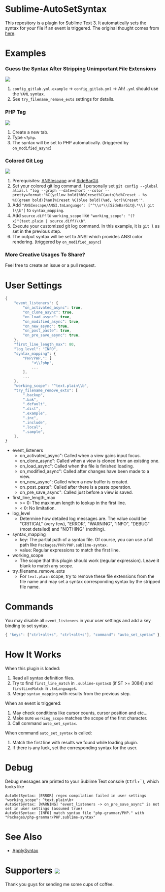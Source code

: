 Sublime-AutoSetSyntax
============================

This repository is a plugin for Sublime Text 3.
It automatically sets the syntax for your file if an event is triggered.
The original thought comes from [here](https://forum.sublimetext.com/t/automatically-set-view-syntax-according-to-first-line/18629).


Examples
========

### Guess the Syntax After Stripping Unimportant File Extensions

![](https://raw.githubusercontent.com/jfcherng/Sublime-AutoSetSyntax/gh-pages/images/example/try-strip-file-exts.gif)

1. `config_gitlab.yml.example` -> `config_gitlab.yml` -> Ah! `.yml` should use the `YAML` syntax.
1. See `try_filename_remove_exts` settings for details.


### PHP Tag

![](https://raw.githubusercontent.com/jfcherng/Sublime-AutoSetSyntax/gh-pages/images/example/php-tag.gif)

1. Create a new tab.
1. Type `<?php`.
1. The syntax will be set to PHP automatically. (triggered by `on_modified_async`)


### Colored Git Log

![](https://raw.githubusercontent.com/jfcherng/Sublime-AutoSetSyntax/gh-pages/images/example/git-log.gif)

1. Prerequisites: [ANSIescape](https://packagecontrol.io/packages/ANSIescape) and [SideBarGit](https://github.com/titoBouzout/SideBarGit).
1. Set your colored git log command. I personally set `git config --global alias.l "log --graph --date=short --color --pretty=format:'%C(yellow bold)%h%Creset%C(auto)%d%Creset - %s %C(green bold)[%an]%Creset %C(blue bold)(%ad, %cr)%Creset'"`.
1. Add `"ANSIescape/ANSI.tmLanguage": ["^\\s*\\[SideBarGit@.*\\] git l\\b"]` to `syntax_mapping`.
1. Add `source.diff` to `working_scope` like `"working_scope": "(?x)^(text.plain | source.diff)\\b"`.
1. Execute your customized git log command. In this example, it is `git l` as set in the previous step.
1. The output syntax will be set to ANSI which provides ANSI color rendering. (triggered by `on_modified_async`)


### More Creative Usages To Share?

Feel free to create an issue or a pull request.


User Settings
=============

```javascript
{
    "event_listeners": {
        "on_activated_async": true,
        "on_clone_async": true,
        "on_load_async": true,
        "on_modified_async": true,
        "on_new_async": true,
        "on_post_paste": true,
        "on_pre_save_async": true,
    },
    "first_line_length_max": 80,
    "log_level": "INFO",
    "syntax_mapping": {
        "PHP/PHP.": [
            "<\\?php",
            ...
        ],
        ...
    },
    "working_scope": "^text.plain\\b",
    "try_filename_remove_exts": [
        ".backup",
        ".bak",
        ".default",
        ".dist",
        ".example",
        ".inc",
        ".include",
        ".local",
        ".sample",
    ],
}
```

- event_listeners
    - on_activated_async": Called when a view gains input focus.
    - on_clone_async": Called when a view is cloned from an existing one.
    - on_load_async": Called when the file is finished loading.
    - on_modified_async": Called after changes have been made to a view.
    - on_new_async": Called when a new buffer is created.
    - on_post_paste": Called after there is a paste operation.
    - on_pre_save_async": Called just before a view is saved.
- first_line_length_max
    - \>= 0: The maximum length to lookup in the first line.
    - < 0: No limitation.
- log_level
    - Determine how detailed log messages are. The value could be
      "CRITICAL" (very few), "ERROR", "WARNING", "INFO", "DEBUG" (most detailed) and "NOTHING" (nothing).
- syntax_mapping
    - key: The partial path of a syntax file. Of course, you can use a full path like `Packages/PHP/PHP.sublime-syntax`.
    - value: Regular expressions to match the first line.
- working_scope
    - The scope that this plugin should work (regular expression). Leave it blank to match any scope.
- try_filename_remove_exts
    - For `text.plain` scope, try to remove these file extensions from the file name
      and may set a syntax corresponding syntax by the stripped file name.


Commands
========

You may disable all `event_listeners` in your user settings and add a key binding to set syntax.

```javascript
{ "keys": ["ctrl+alt+s", "ctrl+alt+s"], "command": "auto_set_syntax" },
```


How It Works
============

When this plugin is loaded:

1. Read all syntax definition files.
1. Try to find `first_line_match` in `.sublime-syntax`s (if ST >= 3084) and `firstLineMatch` in `.tmLanguage`s.
1. Merge `syntax_mapping` with results from the previous step.

When an event is triggered:

1. May check conditions like cursor counts, cursor position and etc...
1. Make sure `working_scope` matches the scope of the first character.
1. Call command `auto_set_syntax`.

When command `auto_set_syntax` is called:

1. Match the first line with results we found while loading plugin.
1. If there is any luck, set the corresponding syntax for the user.


Debug
=====

Debug messages are printed to your Sublime Text console (<kbd>Ctrl</kbd>+<kbd>`</kbd>), which looks like

```
AutoSetSyntax: [ERROR] regex compilation failed in user settings "working_scope": ^text.plain\b+
AutoSetSyntax: [WARNING] "event_listeners -> on_pre_save_async" is not set in user settings (assumed true)
AutoSetSyntax: [INFO] match syntax file "php-grammar/PHP." with "Packages/php-grammar/PHP.sublime-syntax"
```


See Also
========

- [ApplySyntax](https://github.com/facelessuser/ApplySyntax)


Supporters <a href="https://www.paypal.com/cgi-bin/webscr?cmd=_s-xclick&hosted_button_id=ATXYY9Y78EQ3Y" target="_blank"><img src="https://www.paypalobjects.com/en_US/i/btn/btn_donate_LG.gif" /></a>
==========

Thank you guys for sending me some cups of coffee.
